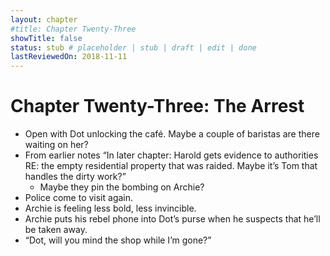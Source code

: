 ```yaml
---
layout: chapter
#title: Chapter Twenty-Three
showTitle: false
status: stub # placeholder | stub | draft | edit | done
lastReviewedOn: 2018-11-11
---
```


# Chapter Twenty-Three: The Arrest

* Open with Dot unlocking the café. Maybe a couple of baristas are there waiting on her?
* From earlier notes “In later chapter: Harold gets evidence to authorities RE: the empty residential property that was raided. Maybe it’s Tom that handles the dirty work?”
  * Maybe they pin the bombing on Archie?
* Police come to visit again.
* Archie is feeling less bold, less invincible.
* Archie puts his rebel phone into Dot’s purse when he suspects that he’ll be taken away.
* “Dot, will you mind the shop while I’m gone?”
